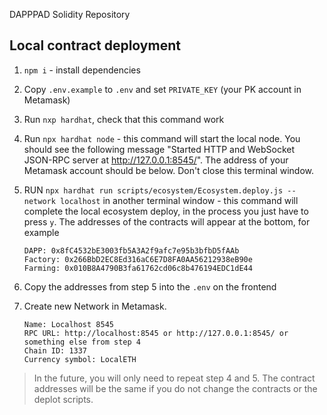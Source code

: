DAPPPAD Solidity Repository

## Local contract deployment
1) `npm i` - install dependencies
2) Copy `.env.example` to `.env` and set `PRIVATE_KEY` (your PK account in Metamask)
3) Run `nxp hardhat`, check that this command work
4) Run `npx hardhat node` - this command will start the local node. You should see the following message "Started HTTP and WebSocket JSON-RPC server at http://127.0.0.1:8545/". The address of your Metamask account should be below. Don't close this terminal window.
5) RUN `npx hardhat run scripts/ecosystem/Ecosystem.deploy.js --network localhost` in another terminal window - this command will complete the local ecosystem deploy, in the process you just have to press `y`. The addresses of the contracts will appear at the bottom, for example 

    ```
    DAPP: 0x8fC4532bE3003fb5A3A2f9afc7e95b3bfbD5fAAb
    Factory: 0x266BbD2EC8Ed316aC6E7D8FA0AA56212938eB90e
    Farming: 0x010B8A4790B3fa61762cd06c8b476194EDC1dE44
    ```

6) Copy the addresses from step 5 into the `.env` on the frontend
7) Create new Network in Metamask.
    ```
    Name: Localhost 8545
    RPC URL: http://localhost:8545 or http://127.0.0.1:8545/ or something else from step 4
    Chain ID: 1337
    Currency symbol: LocalETH
    ```

> In the future, you will only need to repeat step 4 and 5. The contract addresses will be the same if you do not change the contracts or the deplot scripts.